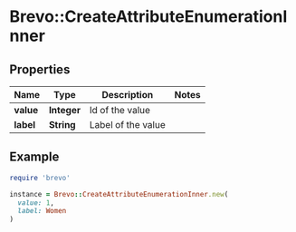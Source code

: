 # Brevo::CreateAttributeEnumerationInner

## Properties

| Name | Type | Description | Notes |
| ---- | ---- | ----------- | ----- |
| **value** | **Integer** | Id of the value |  |
| **label** | **String** | Label of the value |  |

## Example

```ruby
require 'brevo'

instance = Brevo::CreateAttributeEnumerationInner.new(
  value: 1,
  label: Women
)
```

